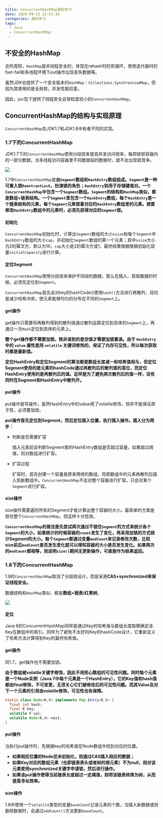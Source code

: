 ```yaml
---
title: ConcurrentHashMap源码学习
date: 2020-09-13 15:53:34
categories: 源码学习
tags:
  - Java
  - ConcurrentHashMap
---
```


## 不安全的HashMap

总所周知，`HashMap`是非线程安全的，体现在rehash时的死循环，使用迭代器时的fast-fail和多线程环境下put操作出现丢失数据等。

虽然JDK也提供了一个安全版本的`HashMap`：`Collections.SynchronizedMap`，但因为其使用的是全局锁，并发性能较差。

因此，juc包下提供了线程安全且锁粒度较小的`ConcurrentHashMap`。



## ConcurrentHashMap的结构与实现原理

`ConcurrentHashMap`在JDK1.7和JDK1.8中有者不同的实现。

<!--more-->

### 1.7下的ConcurrentHashMap

JDK1.7下的`ConcurrentHashMap`使用分段锁来提高并发访问效率，每把锁锁容器内的一部分数据，当多线程访问容器里不同数据段的数据时，就不会出现锁竞争。

![](https://f1bu920.github.io/images/ConcurrentHashMap1.7.png)

1.7中`ConcurrentHashMap`是**由`Segment`数组和`HashEntry`数组组成。`Segment`是一种可重入锁`ReentrantLock`，扮演锁的角色；`HashEntry`则用于存储键值对。一个`ConcurrentHashMap`中包含一个`Segment`数组。`Segment`的结构和`HashMap`类似，都是数组+链表结构。一个`Segment`里包含一个`HashEntry`数组，每个`HashEntry`是一个链表结构的元素，每个`Segment`元素锁着对应的`HashEntry`数组里的元素。想要修改`HashEntry`数组中的元素时，必须先获得对应的`Segment`锁。**

#### 初始化

`ConcurrentHashMap`初始化时，计算出`Segment`数组的大小`ssize`和每个`Segment`中`HashEntry`数组的大小`cap`，并初始化`Segment`数组的第一个元素；其中`ssize`大小为2的幂次方，默认为16，`cap`大小是2的幂次方或1，最终结果根据根据初始化容量`initialCapacity`进行计算。 

#### 定位Segment

`ConcurrentHashMap`使用分段锁来保护不同段的数据，那么在插入、获取数据的时候，必须先定位到`Segment`。

`ConcurrentHashMap`首先会对key的hashCode()使用`hash()`方法进行再散列，目的是减少哈希冲突，使元素能够均匀的分布在不同的`Segment`上。

#### get操作

get操作只需要将再散列得到的散列值通过散列运算定位到具体的`Segment`上，再通过一次`Hash`定位到具体的元素上。

**整个get操作都不需要加锁，除非读到的是空值才需要加锁重读。由于 `HashEntry` 中的 `value` 属性是用 `volatile` 关键词修饰的，保证了内存可见性，所以每次获取时都是最新值。**

**定位HashEntry和定位Segment的算法都是数组长度减一和哈希值相与，但定位Segment使用的是元素的hashCode通过再散列后的散列值的高位，而定位HashEntry使用的是再散列后的值。这样是为了避免两次散列后的值一样，没有同时在Segment和HashEntry中散列开。**



#### put操作

put操作是写操作，虽然HashEntry中的value用了volatile修饰，但并不能保证原子性，必须要加锁。

**put操作首先定位到Segment，然后定位插入位置，执行插入操作。插入分为两步：**

- 判断是否需要扩容

  插入元素前会判断Segment里的HashEntry数组是否超过容量，如果超过阈值，则对数组进行扩容。

- 扩容过程

  扩容时，首先创建一个容量是原来两倍的数组，将原数组中的元素再散列后插入到新数组中。`ConcurrentHashMap`不会对整个容器进行扩容，只会对某个`Segment`进行扩容。



#### size操作

size操作需要遍历所有的Segment才能计算出整个容器的大小，最简单的方案是锁住整个`ConcurrentHashMap`，但这样十分低效。

**`ConcurrentHashMap`的做法是先尝试两次通过不锁住`Segment`的方式来统计各个`Segment`的大小，如果统计的时候容器的`count`发生了变化，再采用加锁的方式统计Segment的大小。每个`Segment`都通过变量`modCount`来记录修改次数，比较size前后`modCount`是否发生变化就可以得知容器的大小是否发生变化。如果两次的`modCount`都相等，则说明`size()`期间无更新操作，可直接作为结果返回。**



### 1.8下的ConcurrentHashMap

1.8的`ConcurrentHashMap`取消了分段锁设计，而是采用**CAS+synchronized来保证线程安全。**

数据结构和`HashMap`类似，都是**数组+链表/红黑树**。

![](https://f1bu920.github.io/images/ConcurrentHashMap1.8.JPG)

#### 定位

Java 8的ConcurrentHashMap同样是通过Key的哈希值与数组长度取模确定该Key在数组中的索引。同样为了避免不太好的Key的hashCode设计，它重新定义了哈希方法计算得到Key的最终哈希值。



#### get操作

同1.7，get操作也不需要加锁。

**由于数组被volatile关键字修饰，因此不用担心数组的可见性问题。同时每个元素是一个Node实例（Java 7中每个元素是一个HashEntry），它的Key值和hash值都由final修饰，不可变更，无须关心它们被修改后的可见性问题。而其Value及对下一个元素的引用由volatile修饰，可见性也有保障。**

```java
static class Node<K,V> implements Map.Entry<K,V> {
  final int hash;
  final K key;
  volatile V val;
  volatile Node<K,V> next;
}
```



#### put操作

当执行put操作时，先根据key的哈希值在Node数组中找到对应的位置。

- **如果相应位置的Node还未初始化，则通过CAS插入相应的数据；**
- **如果Key对应的数组元素（也即链表表头或者树的根元素）不为null，则对该元素使用synchronized关键字申请锁，然后进行操作。**
- **如果该put操作使得当前链表长度超过一定阈值，则将该链表转换为树，从而提高寻址效率。**



#### size操作

1.8中使用一个`volatile`类型的变量`baseCount`记录元素的个数，当插入新数据或则删除数据时，会通过`addCount()`方法更新`baseCount`。